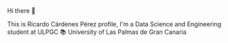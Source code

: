 Hi there 👋

This is Ricardo Cárdenes Pérez profile, I'm a Data Science and Engineering student at ULPGC
📚 University of Las Palmas de Gran Canaria
